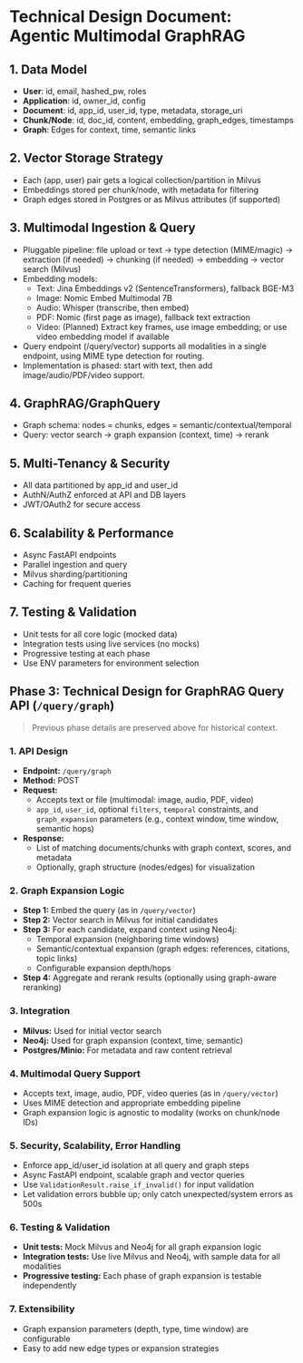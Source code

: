 # Technical Design Document: Agentic Multimodal GraphRAG

## 1. Data Model

- **User**: id, email, hashed_pw, roles
- **Application**: id, owner_id, config
- **Document**: id, app_id, user_id, type, metadata, storage_uri
- **Chunk/Node**: id, doc_id, content, embedding, graph_edges, timestamps
- **Graph**: Edges for context, time, semantic links

## 2. Vector Storage Strategy

- Each (app, user) pair gets a logical collection/partition in Milvus
- Embeddings stored per chunk/node, with metadata for filtering
- Graph edges stored in Postgres or as Milvus attributes (if supported)

## 3. Multimodal Ingestion & Query

- Pluggable pipeline: file upload or text → type detection (MIME/magic) → extraction (if needed) → chunking (if needed) → embedding → vector search (Milvus)
- Embedding models:
  - Text: Jina Embeddings v2 (SentenceTransformers), fallback BGE-M3
  - Image: Nomic Embed Multimodal 7B
  - Audio: Whisper (transcribe, then embed)
  - PDF: Nomic (first page as image), fallback text extraction
  - Video: (Planned) Extract key frames, use image embedding; or use video embedding model if available
- Query endpoint (/query/vector) supports all modalities in a single endpoint, using MIME type detection for routing.
- Implementation is phased: start with text, then add image/audio/PDF/video support.

## 4. GraphRAG/GraphQuery

- Graph schema: nodes = chunks, edges = semantic/contextual/temporal
- Query: vector search → graph expansion (context, time) → rerank

## 5. Multi-Tenancy & Security

- All data partitioned by app_id and user_id
- AuthN/AuthZ enforced at API and DB layers
- JWT/OAuth2 for secure access

## 6. Scalability & Performance

- Async FastAPI endpoints
- Parallel ingestion and query
- Milvus sharding/partitioning
- Caching for frequent queries

## 7. Testing & Validation

- Unit tests for all core logic (mocked data)
- Integration tests using live services (no mocks)
- Progressive testing at each phase
- Use ENV parameters for environment selection

## Phase 3: Technical Design for GraphRAG Query API (`/query/graph`)

> Previous phase details are preserved above for historical context.

### 1. API Design
- **Endpoint:** `/query/graph`
- **Method:** POST
- **Request:**
  - Accepts text or file (multimodal: image, audio, PDF, video)
  - `app_id`, `user_id`, optional `filters`, `temporal` constraints, and `graph_expansion` parameters (e.g., context window, time window, semantic hops)
- **Response:**
  - List of matching documents/chunks with graph context, scores, and metadata
  - Optionally, graph structure (nodes/edges) for visualization

### 2. Graph Expansion Logic
- **Step 1:** Embed the query (as in `/query/vector`)
- **Step 2:** Vector search in Milvus for initial candidates
- **Step 3:** For each candidate, expand context using Neo4j:
  - Temporal expansion (neighboring time windows)
  - Semantic/contextual expansion (graph edges: references, citations, topic links)
  - Configurable expansion depth/hops
- **Step 4:** Aggregate and rerank results (optionally using graph-aware reranking)

### 3. Integration
- **Milvus:** Used for initial vector search
- **Neo4j:** Used for graph expansion (context, time, semantic)
- **Postgres/Minio:** For metadata and raw content retrieval

### 4. Multimodal Query Support
- Accepts text, image, audio, PDF, video queries (as in `/query/vector`)
- Uses MIME detection and appropriate embedding pipeline
- Graph expansion logic is agnostic to modality (works on chunk/node IDs)

### 5. Security, Scalability, Error Handling
- Enforce app_id/user_id isolation at all query and graph steps
- Async FastAPI endpoint, scalable graph and vector queries
- Use `ValidationResult.raise_if_invalid()` for input validation
- Let validation errors bubble up; only catch unexpected/system errors as 500s

### 6. Testing & Validation
- **Unit tests:** Mock Milvus and Neo4j for all graph expansion logic
- **Integration tests:** Use live Milvus and Neo4j, with sample data for all modalities
- **Progressive testing:** Each phase of graph expansion is testable independently

### 7. Extensibility
- Graph expansion parameters (depth, type, time window) are configurable
- Easy to add new edge types or expansion strategies 